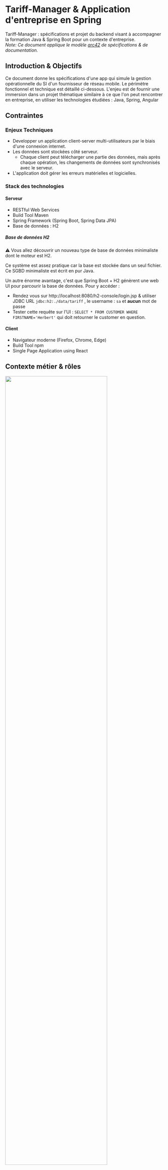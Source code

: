# Tariff-Manager & Application d'entreprise en Spring

Tariff-Manager : spécifications et projet du backend visant à accompagner la formation Java & Spring Boot pour un contexte d'entreprise.  
_Note: Ce document applique le modèle [arc42](https://github.com/arc42) de spécifications & de documentation._

## Introduction & Objectifs

Ce document donne les spécifications d'une app qui simule la gestion opérationnelle du SI d'un fournisseur de réseau mobile. Le périmètre fonctionnel et technique est détaillé ci-dessous.
L'enjeu est de fournir une immersion dans un projet thématique similaire à ce que l'on peut rencontrer en entreprise, en utiliser les technologies étudiées : Java, Spring, Angular

## Contraintes

### Enjeux Techniques

* Developper un application client-server multi-utilisateurs par le biais d'une connexion internet.
* Les données sont stockées côté serveur. 
  * Chaque client peut télécharger une partie des données, mais après chaque opération, les changements de données sont synchronisés avec le serveur.
* L'application doit gérer les erreurs matérielles et logicielles. 

### Stack des technologies

#### Serveur

* RESTful Web Services
* Build Tool Maven 
* Spring Framework (Spring Boot, Spring Data JPA)
* Base de données : H2

##### Base de données H2

⚠️ Vous allez découvrir un nouveau type de base de données minimaliste dont le moteur est H2. 

Ce système est assez pratique car la base est stockée dans un seul fichier. Ce SGBD minimaliste est écrit en pur Java.

Un autre énorme avantage, c'est que Spring Boot + H2 génèrent une web UI pour parcourir la base de données. Pour y accéder : 

* Rendez vous sur http://localhost:8080/h2-console/login.jsp & utiliser JDBC URL `jdbc:h2:./data/tariff` , le username : `sa` et **aucun** mot de passe
* Tester cette requête sur l'UI : `SELECT * FROM CUSTOMER WHERE FIRSTNAME='Herbert'` qui doit retourner le customer en question. 


#### Client

* Navigateur moderne (Firefox, Chrome, Edge)
* Build Tool npm
* Single Page Application using React

## Contexte métier & rôles

<img src="docs/img/tariff-manager-ctxd.png" width="80%"/>

## Diagramme des communications (Composants & Interactions)

<img src="docs/img/tariff-manager-dd.png" width="80%"/>

## MCD (Modèle Conceptuel de Données)

Autrement dit le diagramme de classes

<img src="docs/img/tariff-manager-cd.png" width="80%"/>

## MPD (Modèle Physique de Données)

Diagramme des relations entre entités, représentation proche de la base de données

<img src="docs/img/tariff-manager-erd.png" width="100%" style="border: 1px solid"/>

## Diagramme de séquence

<img src="docs/img/tariff-manager-sd.png" width="80%"/>

## Interface REST 

### [UC1] Display Customers

<img src="docs/img/tariff-manager-dst-uc1.png" width="80%"/>

#### Request

`GET /customer`

#### Response

<details>
    <summary>Datatypes</summary>

```
[
  {
    "firstname": "string",
    "lastname": "string",
    "birthdate": "date",
    "passportNo": "string",
    "addresses": [
      {
        "address": "string"
      }
    ],
    "contractInfo": [
      {
        "tariff": "string",
        "options": [
          "string"
        ]
      }
    ]
  }
]
```

</details>

##### Sample Response

<details>
    <summary>Sample Response</summary>

```json
[
  {
    "firstname": "Kendrick",
    "lastname": "Ortiz",
    "birthdate": "1981-08-21",
    "passportNo": "036-53-2166",
    "addresses": [
      {
        "address": "031 Becker Islands 308 31966-4886 Lake Fredland"
      }
    ],
    "contractInfo": [
      {
        "tariff": "SYNERGISTIC-CONCRETE-BENCH",
        "options": [
          "small wooden pants v 17.48322"
        ]
      }
    ]
  },
  {
    "firstname": "Jc",
    "lastname": "Towne",
    "birthdate": "1979-04-29",
    "passportNo": "736-86-8610",
    "addresses": [
      {
        "address": "631 Norman Brooks 92208 37890-8042 Kendallview"
      }
    ],
    "contractInfo": [
      {
        "tariff": "DURABLE-PAPER-KNIFE",
        "options": [
          "synergistic wool keyboard v 17.19142"
        ]
      }
    ]
  }
]
```
</details>

### [UC2] Display Tariff with selectable options


<img src="docs/img/tariff-manager-dst-uc2.png" width="80%"/>

#### Request

`GET /tariff`

#### Response

<details>
    <summary>Datatypes</summary>

```
[
  {
    "id": "string",
    "name": "string",
    "price": "string",
    "possibleOptions": [
      {
        "id": "string",
        "name": "string",
        "price": "string",     
        "setup": "string"      
      }
    ]
  }
]
```

</details>

##### Sample Response

<details>
    <summary>Sample Response</summary>

```json
[
  {
    "id": 957,
    "name": "SLEEK-IRON-COAT",
    "price": 25.88,
    "possibleOptions": [
      {
        "id": 956,
        "name": "gorgeous iron lamp v 12.27718",
        "price": 59.01,
        "setup": 33.88
      }
    ]
  },
  {
    "id": 960,
    "name": "SYNERGISTIC-PAPER-SHIRT",
    "price": 99.3,
    "possibleOptions": [
      {
        "id": 959,
        "name": "durable concrete shoes v 14.62467",
        "price": 58.35,
        "setup": 45.38
      }
    ]
  }
]
```
</details>

## Spring Boot Configuration

```
spring.datasource.url=jdbc:h2:./data/tariff
spring.datasource.driverClassName=org.h2.Driver
spring.datasource.username=sa
spring.datasource.password=
spring.h2.console.enabled=true
spring.jpa.hibernate.ddl-auto=update
```

## Spring Boot - quelques info

### Developer Database

### OpenAPI / Swagger

* https://springdoc.org/v2

### Références

#### Diagrammes

* Contexte : https://app.diagrams.net/#G1rEl42atanalQigqd9faOygsIDW7XSZM1
* Classes : https://app.diagrams.net/#G1s9y-_f4spHFDbNqI9KunE7OX1JnG0FTw
* Séquence : https://app.diagrams.net/#G1joAg8E6hUbHD13t9PNJJnR8pClGaBs8I
* Interactions : https://app.diagrams.net/#G1qJHES7U5cNr5X_KfAkzZ7gasSE7KlGDK

#### Templates

* Quêtes : https://odyssey.wildcodeschool.com/admin/quests/1535
